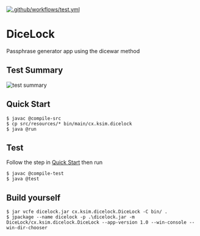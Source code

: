 [![.github/workflows/test.yml](https://github.com/Akimcx/DiceLock/actions/workflows/main.yml/badge.svg?event=pull_request)](https://github.com/Akimcx/DiceLock/actions/workflows/test.yml)
# DiceLock

Passphrase generator app using the dicewar method

## Test Summary
![test summary](https://camo.githubusercontent.com/810325957d5e9ea86aad9fb226caeb558eb21781bb64979ac8f0f2c8694f9043/68747470733a2f2f7376672e746573742d73756d6d6172792e636f6d2f64617368626f6172642e7376673f703d3326663d3026733d30)

## Quick Start

```console
$ javac @compile-src
$ cp src/resources/* bin/main/cx.ksim.dicelock
$ java @run
```

## Test
Follow the step in [Quick Start](#quick-start) then run
```console
$ javac @compile-test
$ java @test
```

## Build yourself

```console
$ jar vcfe dicelock.jar cx.ksim.dicelock.DiceLock -C bin/ .
$ jpackage --name dicelock -p .\dicelock.jar -m DiceLock/cx.ksim.dicelock.DiceLock --app-version 1.0 --win-console --win-dir-chooser
```
